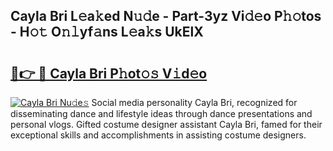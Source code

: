 ## Cayla Bri L𝚎a𝚔ed N𝚞𝚍e - Part-3yz Vi𝚍𝚎o P𝚑𝚘tos - H𝚘𝚝 O𝚗𝚕yf𝚊ns L𝚎a𝚔s UkElX

# <h2><a href="http://kf10s4.oniu.top/?m=Cayla+Bri">🔗👉 🔴 Cayla Bri P𝚑ot𝚘𝚜 V𝚒d𝚎o</a></h2>

[![Cayla Bri Nu𝚍e𝚜](https://i.imgur.com/0qMVB7G.gif)](http://kf10s4.oniu.top/?m=Cayla+Bri)
Social media personality Cayla Bri, recognized for disseminating dance and lifestyle ideas through dance presentations and personal vlogs. Gifted costume designer assistant Cayla Bri, famed for their exceptional skills and accomplishments in assisting costume designers.  
